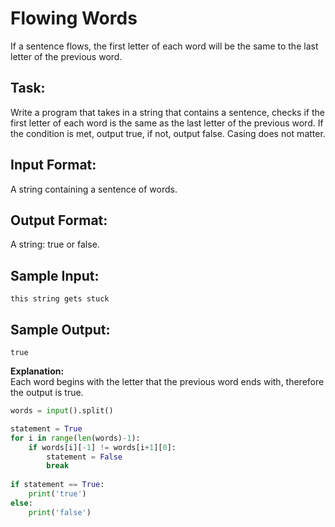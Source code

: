 # Flowing Words
If a sentence flows, the first letter of each word will be the same to the last letter of the previous word. 

## Task:
Write a program that takes in a string that contains a sentence, checks if the first letter of each word is the same as the last letter of the previous word. If the condition is met, output true, if not, output false. 
Casing does not matter.

## Input Format: 
A string containing a sentence of words.

## Output Format: 
A string: true or false.

## Sample Input:
```this string gets stuck```

## Sample Output: 
```true```

**Explanation:**  
Each word begins with the letter that the previous word ends with, therefore the output is true.


```python
words = input().split()

statement = True
for i in range(len(words)-1):
    if words[i][-1] != words[i+1][0]:
        statement = False
        break
        
if statement == True:
    print('true')
else:
    print('false')
```
